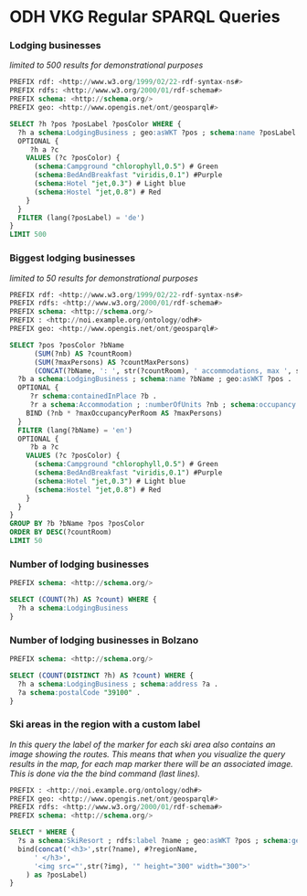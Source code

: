 # ODH VKG Regular SPARQL Queries

### Lodging businesses
*limited to 500 results for demonstrational purposes*
```sql
PREFIX rdf: <http://www.w3.org/1999/02/22-rdf-syntax-ns#>
PREFIX rdfs: <http://www.w3.org/2000/01/rdf-schema#>
PREFIX schema: <http://schema.org/>
PREFIX geo: <http://www.opengis.net/ont/geosparql#>

SELECT ?h ?pos ?posLabel ?posColor WHERE {
  ?h a schema:LodgingBusiness ; geo:asWKT ?pos ; schema:name ?posLabel ; schema:address ?a .
  OPTIONAL {
     ?h a ?c
    VALUES (?c ?posColor) {
      (schema:Campground "chlorophyll,0.5") # Green
      (schema:BedAndBreakfast "viridis,0.1") #Purple
      (schema:Hotel "jet,0.3") # Light blue
      (schema:Hostel "jet,0.8") # Red
    }
  }
  FILTER (lang(?posLabel) = 'de')
}
LIMIT 500
```

### Biggest lodging businesses
*limited to 50 results for demonstrational purposes*
```sql
PREFIX rdf: <http://www.w3.org/1999/02/22-rdf-syntax-ns#>
PREFIX rdfs: <http://www.w3.org/2000/01/rdf-schema#>
PREFIX schema: <http://schema.org/>
PREFIX : <http://noi.example.org/ontology/odh#>
PREFIX geo: <http://www.opengis.net/ont/geosparql#>

SELECT ?pos ?posColor ?bName
      (SUM(?nb) AS ?countRoom)
      (SUM(?maxPersons) AS ?countMaxPersons)
      (CONCAT(?bName, ': ', str(?countRoom), ' accommodations, max ', str(?countMaxPersons), ' guests') AS ?posLabel)  WHERE {
  ?b a schema:LodgingBusiness ; schema:name ?bName ; geo:asWKT ?pos .
  OPTIONAL {
     ?r schema:containedInPlace ?b .
     ?r a schema:Accommodation ; :numberOfUnits ?nb ; schema:occupancy [ schema:maxValue ?maxOccupancyPerRoom ] .
    BIND (?nb * ?maxOccupancyPerRoom AS ?maxPersons)
  }
  FILTER (lang(?bName) = 'en')
  OPTIONAL {
     ?b a ?c
    VALUES (?c ?posColor) {
      (schema:Campground "chlorophyll,0.5") # Green
      (schema:BedAndBreakfast "viridis,0.1") #Purple
      (schema:Hotel "jet,0.3") # Light blue
      (schema:Hostel "jet,0.8") # Red
    }
  }
}
GROUP BY ?b ?bName ?pos ?posColor
ORDER BY DESC(?countRoom)
LIMIT 50
```

### Number of lodging businesses 
```sql
PREFIX schema: <http://schema.org/>

SELECT (COUNT(?h) AS ?count) WHERE {
  ?h a schema:LodgingBusiness 
}
```

### Number of lodging businesses in Bolzano
```sql
PREFIX schema: <http://schema.org/>

SELECT (COUNT(DISTINCT ?h) AS ?count) WHERE {
  ?h a schema:LodgingBusiness ; schema:address ?a .
  ?a schema:postalCode "39100" .
}
```

### Ski areas in the region with a custom label
*In this query the label of the marker for each ski area also contains an image showing the routes.
This means that when you visualize the query results in the map, for each map marker there will be an associated image. This is done via the the bind command (last lines).*
```sql
PREFIX : <http://noi.example.org/ontology/odh#>
PREFIX geo: <http://www.opengis.net/ont/geosparql#>
PREFIX rdfs: <http://www.w3.org/2000/01/rdf-schema#>
PREFIX schema: <http://schema.org/>

SELECT * WHERE {
  ?s a schema:SkiResort ; rdfs:label ?name ; geo:asWKT ?pos ; schema:geo [ schema:elevation ?el ] ; schema:image ?img ; schema:isPartOf ?skiRegion. ?skiRegion a :SkiRegion .?skiRegion rdfs:label ?regionName.
  bind(concat('<h3>',str(?name), #?regionName,
      ' </h3>',
      '<img src="',str(?img), '" height="300" width="300">'
    ) as ?posLabel)
}
```